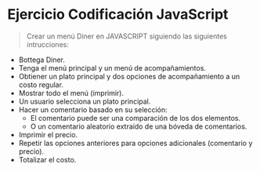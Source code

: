 # Ejercicio Codificación JavaScript
> Crear un menú Diner en JAVASCRIPT siguiendo las siguientes intrucciones:
* Bottega Diner.
* Tenga el menú principal y un menú de acompañamientos.
* Obtiener un plato principal y dos opciones de acompañamiento a un costo regular.
* Mostrar todo el menú (imprimir).
* Un usuario selecciona un plato principal.
* Hacer un comentario basado en su selección:
  * El comentario puede ser una comparación de los dos elementos.
  * O un comentario aleatorio extraído de una bóveda de comentarios.
* Imprimir el precio.
* Repetir las opciones anteriores para opciones adicionales (comentario y precio).
* Totalizar el costo.
